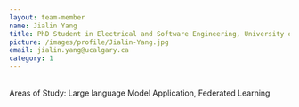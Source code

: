 ```yaml
---
layout: team-member
name: Jialin Yang
title: PhD Student in Electrical and Software Engineering, University of Calgary
picture: /images/profile/Jialin-Yang.jpg
email: jialin.yang@ucalgary.ca
category: 1
---
```


<br/>
Areas of Study: Large language Model Application, Federated Learning
<br/>